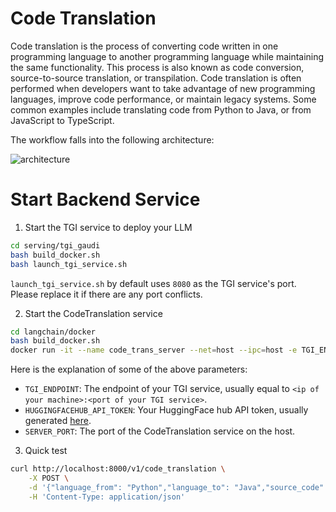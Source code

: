 # Code Translation

Code translation is the process of converting code written in one programming language to another programming language while maintaining the same functionality. This process is also known as code conversion, source-to-source translation, or transpilation. Code translation is often performed when developers want to take advantage of new programming languages, improve code performance, or maintain legacy systems. Some common examples include translating code from Python to Java, or from JavaScript to TypeScript.

The workflow falls into the following architecture:

![architecture](https://i.imgur.com/ums0brC.png)

# Start Backend Service

1. Start the TGI service to deploy your LLM

```sh
cd serving/tgi_gaudi
bash build_docker.sh
bash launch_tgi_service.sh
```

`launch_tgi_service.sh` by default uses `8080` as the TGI service's port. Please replace it if there are any port conflicts.

2. Start the CodeTranslation service

```sh
cd langchain/docker
bash build_docker.sh
docker run -it --name code_trans_server --net=host --ipc=host -e TGI_ENDPOINT=${TGI ENDPOINT} -e HUGGINGFACEHUB_API_TOKEN=${HUGGINGFACE_API_TOKEN} -e SERVER_PORT=8000 -e http_proxy=${http_proxy} -e https_proxy=${https_proxy} code_tranlation:latest bash
```

Here is the explanation of some of the above parameters:

- `TGI_ENDPOINT`: The endpoint of your TGI service, usually equal to `<ip of your machine>:<port of your TGI service>`.
- `HUGGINGFACEHUB_API_TOKEN`: Your HuggingFace hub API token, usually generated [here](https://huggingface.co/settings/tokens).
- `SERVER_PORT`: The port of the CodeTranslation service on the host.

3. Quick test

```sh
curl http://localhost:8000/v1/code_translation \
    -X POST \
    -d '{"language_from": "Python","language_to": "Java","source_code": "\ndef hello(name):\n    print(\"Hello, \" + name)\n"}' \
    -H 'Content-Type: application/json'
```
